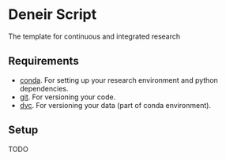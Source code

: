# Deneir Script
The template for continuous and integrated research

## Requirements
- [conda][conda]. For setting up your research environment and python dependencies.
- [git][git]. For versioning your code.
- [dvc][dvc]. For versioning your data (part of conda environment).

## Setup
TODO
















[git]: https://git-scm.com/
[dvc]: https://dvc.org/
[conda]: https://docs.conda.io/en/latest/
